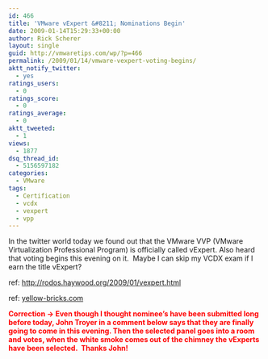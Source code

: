 ```yaml
---
id: 466
title: 'VMware vExpert &#8211; Nominations Begin'
date: 2009-01-14T15:29:33+00:00
author: Rick Scherer
layout: single
guid: http://vmwaretips.com/wp/?p=466
permalink: /2009/01/14/vmware-vexpert-voting-begins/
aktt_notify_twitter:
  - yes
ratings_users:
  - 0
ratings_score:
  - 0
ratings_average:
  - 0
aktt_tweeted:
  - 1
views:
  - 1877
dsq_thread_id:
  - 5156597182
categories:
  - VMware
tags:
  - Certification
  - vcdx
  - vexpert
  - vpp
---
```

In the twitter world today we found out that the VMware VVP (VMware Virtualization Professional Program) is officially called vExpert. Also heard that voting begins this evening on it.  Maybe I can skip my VCDX exam if I earn the title vExpert?

ref: <a href="http://rodos.haywood.org/2009/01/vexpert.html" target="_blank">http://rodos.haywood.org/2009/01/vexpert.html</a>
  
ref: <a href="http://www.yellow-bricks.com/2008/12/10/vmware-virtualization-professional-program/" target="_blank">yellow-bricks.com</a>

<span style="color: #ff0000;"><strong>Correction -> Even though I thought nominee&#8217;s have been submitted long before today, John Troyer in a comment below says that they are finally going to come in this evening. Then the selected panel goes into a room and votes, when the white smoke comes out of the chimney the vExperts have been selected.  Thanks John!</strong></span>